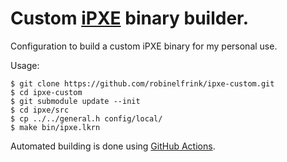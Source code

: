 # Custom [iPXE](https://ipxe.org/) binary builder.

Configuration to build a custom iPXE binary for my personal use.

Usage:

```shell
$ git clone https://github.com/robinelfrink/ipxe-custom.git
$ cd ipxe-custom
$ git submodule update --init
$ cd ipxe/src
$ cp ../../general.h config/local/
$ make bin/ipxe.lkrn
```

Automated building is done using
[GitHub Actions](https://github.com/features/actions).
